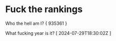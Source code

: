 # Fuck the rankings

Who the hell am I?
{ 935361 }

What fucking year is it?
[ 2024-07-29T18:30:02Z ]
